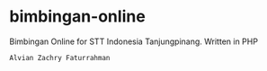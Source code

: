 # bimbingan-online
Bimbingan Online for STT Indonesia Tanjungpinang. Written in PHP

```
Alvian Zachry Faturrahman

```
